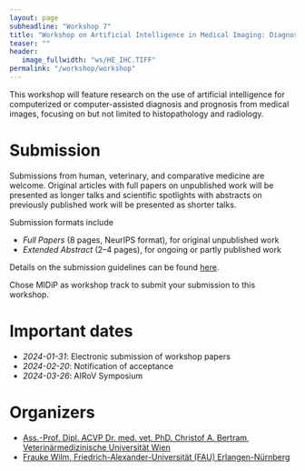 ```yaml
---
layout: page
subheadline: "Workshop 7"
title: "Workshop on Artificial Intelligence in Medical Imaging: Diagnostic and Prognostic Perspectives (MIDiP)"
teaser: ""
header:
   image_fullwidth: "ws/HE_IHC.TIFF"
permalink: "/workshop/workshop"
---
```




This workshop will feature research on the use of artificial intelligence for computerized or 
computer-assisted diagnosis and prognosis from medical images, focusing on but not limited to 
histopathology and radiology. 

# Submission
Submissions from human, veterinary, and comparative medicine are 
welcome. Original articles with full papers on unpublished work will be presented as longer 
talks and scientific spotlights with abstracts on previously published work will be presented as 
shorter talks. 

Submission formats include 
* *Full Papers* (8 pages, NeurIPS format), for original unpublished work
* *Extended Abstract* (2–4 pages), for ongoing or partly published work

Details on the submission guidelines can be found [here](https://airov.at/cfp/).

Chose MIDiP as workshop track to submit your submission to this workshop. 

# Important dates
* *2024-01-31*: Electronic submission of workshop papers
* *2024-02-20*: Notification of acceptance
* *2024-03-26*: AIRoV Symposium


# Organizers
* [Ass.-Prof. Dipl. ACVP Dr. med. vet. PhD. Christof A. Bertram, Veterinärmedizinische Universität Wien](https://vetdoc.vu-wien.ac.at/vetdoc/suche.person_uebersicht?sprache_in=de&menue_id_in=101&id_in=4782)
* [Frauke Wilm, Friedrich-Alexander-Universität (FAU) Erlangen-Nürnberg](https://www.aimi.tf.fau.de/person/frauke-wilm/) 